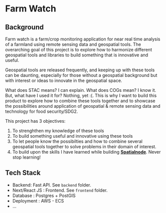 # Farm Watch


## Background

Farm watch is a farm/crop monitoring application for near real time analysis of a farmland using remote sensing data and geospatial tools. The overarching goal of this project is to explore how to harmonize different geospatial tools and libraries to build something that is innovative and useful.

Geospatial tools are released frequently, and keeping up with these tools can be daunting, especially for those without a geospatial background but with interest or ideas to innovate in the geospatial space. 

What does STAC means? I can explain. What does COGs mean? I know it. But, what have I used it for? Nothing, yet :(. This is why I want to build this product to explore how to combine these tools together and to showcase the possibilities around application of geospatial & remote sensing data and technology for food security/SDG2.

This project has 3 objectives:

1. To strenghthen my knowledge of these tools
2. To build something useful and innovative using these tools
3. To let people know the possibilties and how to combine several geospatial tools together to solve problems in their domain of interest.
4. To build upon the skills I have learned while building [**Spatialnode**](https://spatialnode.net). Never stop learning!

## Tech Stack

- Backend: Fast API. See `backend` folder.
- Next/React JS : Frontend. See `frontend` folder.
- Database : Postgres + PostGIS
- Deployment : AWS - ECS
- ...

